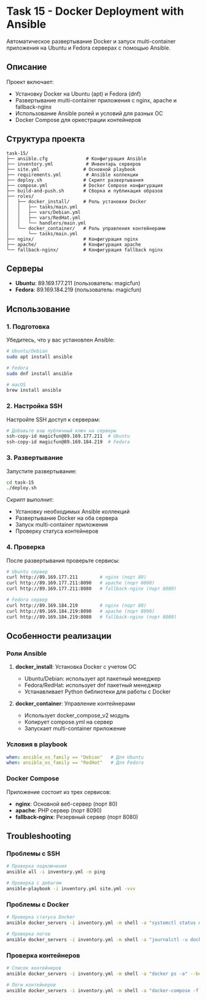 # Task 15 - Docker Deployment with Ansible

Автоматическое развертывание Docker и запуск multi-container приложения на Ubuntu и Fedora серверах с помощью Ansible.

## Описание

Проект включает:
- Установку Docker на Ubuntu (apt) и Fedora (dnf)
- Развертывание multi-container приложения с nginx, apache и fallback-nginx
- Использование Ansible ролей и условий для разных ОС
- Docker Compose для оркестрации контейнеров

## Структура проекта

```
task-15/
├── ansible.cfg              # Конфигурация Ansible
├── inventory.yml            # Инвентарь серверов
├── site.yml                # Основной playbook
├── requirements.yml         # Ansible коллекции
├── deploy.sh               # Скрипт развертывания
├── compose.yml             # Docker Compose конфигурация
├── build-and-push.sh       # Сборка и публикация образов
├── roles/
│   ├── docker_install/     # Роль установки Docker
│   │   ├── tasks/main.yml
│   │   ├── vars/Debian.yml
│   │   ├── vars/RedHat.yml
│   │   └── handlers/main.yml
│   └── docker_container/   # Роль управления контейнерами
│       └── tasks/main.yml
├── nginx/                  # Конфигурация nginx
├── apache/                 # Конфигурация apache
└── fallback-nginx/         # Конфигурация fallback nginx
```

## Серверы

- **Ubuntu**: 89.169.177.211 (пользователь: magicfun)
- **Fedora**: 89.169.184.219 (пользователь: magicfun)

## Использование

### 1. Подготовка

Убедитесь, что у вас установлен Ansible:

```bash
# Ubuntu/Debian
sudo apt install ansible

# Fedora
sudo dnf install ansible

# macOS
brew install ansible
```

### 2. Настройка SSH

Настройте SSH доступ к серверам:

```bash
# Добавьте ваш публичный ключ на серверы
ssh-copy-id magicfun@89.169.177.211  # Ubuntu
ssh-copy-id magicfun@89.169.184.219  # Fedora
```

### 3. Развертывание

Запустите развертывание:

```bash
cd task-15
./deploy.sh
```

Скрипт выполнит:
- Установку необходимых Ansible коллекций
- Развертывание Docker на оба сервера
- Запуск multi-container приложения
- Проверку статуса контейнеров

### 4. Проверка

После развертывания проверьте сервисы:

```bash
# Ubuntu сервер
curl http://89.169.177.211        # nginx (порт 80)
curl http://89.169.177.211:8090   # apache (порт 8090)
curl http://89.169.177.211:8080   # fallback-nginx (порт 8080)

# Fedora сервер
curl http://89.169.184.219        # nginx (порт 80)
curl http://89.169.184.219:8090   # apache (порт 8090)
curl http://89.169.184.219:8080   # fallback-nginx (порт 8080)
```

## Особенности реализации

### Роли Ansible

1. **docker_install**: Установка Docker с учетом ОС
   - Ubuntu/Debian: использует apt пакетный менеджер
   - Fedora/RedHat: использует dnf пакетный менеджер
   - Устанавливает Python библиотеки для работы с Docker

2. **docker_container**: Управление контейнерами
   - Использует docker_compose_v2 модуль
   - Копирует compose.yml на сервер
   - Запускает multi-container приложение

### Условия в playbook

```yaml
when: ansible_os_family == "Debian"   # Для Ubuntu
when: ansible_os_family == "RedHat"   # Для Fedora
```

### Docker Compose

Приложение состоит из трех сервисов:
- **nginx**: Основной веб-сервер (порт 80)
- **apache**: PHP сервер (порт 8090)
- **fallback-nginx**: Резервный сервер (порт 8080)

## Troubleshooting

### Проблемы с SSH

```bash
# Проверка подключения
ansible all -i inventory.yml -m ping

# Проверка с дебагом
ansible-playbook -i inventory.yml site.yml -vvv
```

### Проблемы с Docker

```bash
# Проверка статуса Docker
ansible docker_servers -i inventory.yml -m shell -a "systemctl status docker" --become

# Проверка логов
ansible docker_servers -i inventory.yml -m shell -a "journalctl -u docker --no-pager" --become
```

### Проверка контейнеров

```bash
# Список контейнеров
ansible docker_servers -i inventory.yml -m shell -a "docker ps -a" --become

# Логи контейнеров
ansible docker_servers -i inventory.yml -m shell -a "docker-compose -f /opt/playsdev/compose.yml logs" --become
``` 